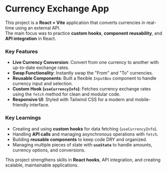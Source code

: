 # Currency Exchange App

This project is a **React + Vite** application that converts currencies in real-time using an external API.  
The main focus was to practice **custom hooks**, **component reusability**, and **API integration** in React.

### Key Features
- **Live Currency Conversion**: Convert from one currency to another with up-to-date exchange rates.
- **Swap Functionality**: Instantly swap the "From" and "To" currencies.
- **Reusable Components**: Built a flexible `InputBox` component to handle currency input and selection.
- **Custom Hook (`useCurrencyInfo`)**: Fetches currency exchange rates using the `fetch` method for clean and modular code.
- **Responsive UI**: Styled with Tailwind CSS for a modern and mobile-friendly interface.

### Key Learnings
- Creating and using **custom hooks** for data fetching (`useCurrencyInfo`).
- Handling **API calls** and managing asynchronous operations with `fetch`.
- Building **reusable components** to keep code DRY and organized.
- Managing multiple pieces of state with **`useState`** to handle amounts, currency options, and conversions.

This project strengthens skills in **React hooks**, API integration, and creating scalable, maintainable applications.
